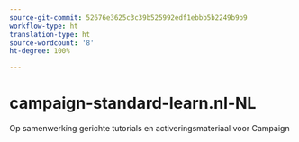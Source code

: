 ```yaml
---
source-git-commit: 52676e3625c3c39b525992edf1ebbb5b2249b9b9
workflow-type: ht
translation-type: ht
source-wordcount: '8'
ht-degree: 100%

---
```

# campaign-standard-learn.nl-NL

Op samenwerking gerichte tutorials en activeringsmateriaal voor Campaign
